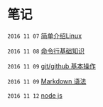 #  笔记
`2016 11 07`
[简单介绍Linux](./da/1107.md)


`2016 11 08`
[命令行基础知识](./da/1108.md)


`2016 11 09`
[git/github 基本操作](./da/1109.md)

`2016 11 09`
[Markdown 语法](./da/down.md)

`2016 11 12`
[node js](./da/1112.md)
